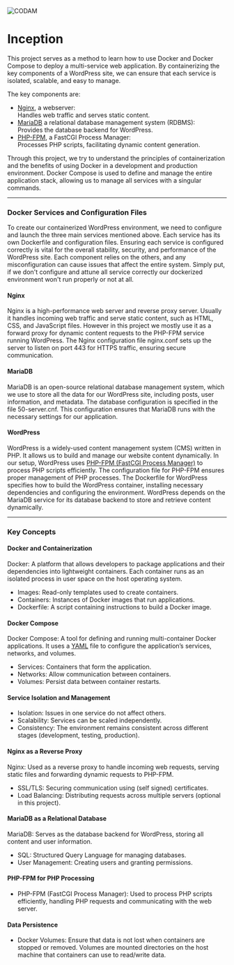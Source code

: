 <img src="https://i.imgur.com/HG66CCx.png?raw=true" alt="CODAM" style="max-width: 50%;">

# Inception

 This project serves as a method to learn how to use Docker and Docker Compose to deploy a multi-service web application. 
 By containerizing the key components of a WordPress site, we can ensure that each service is isolated, scalable, and easy to manage.    
 
 The key components are:

- [Nginx](https://nginx.org/en/docs/), a webserver:  
  Handles web traffic and serves static content.
- [MariaDB](https://mariadb.com/kb/en/documentation/) a relational database management system (RDBMS):  
  Provides the database backend for WordPress.
- [PHP-FPM](https://www.plesk.com/blog/various/php-fpm-the-future-of-php-handling/#:~:text=PHP%2DFPM%20is%20an%20efficient,in%20multi%2Duser%20PHP%20environments.), a FastCGI Process Manager:  
  Processes PHP scripts, facilitating dynamic content generation.

Through this project, we try to understand the principles of containerization and the benefits of using Docker in a development and production environment.
Docker Compose is used to define and manage the entire application stack, allowing us to manage all services with a singular commands.

---

### Docker Services and Configuration Files
To create our containerized WordPress environment, we need to configure and launch the three main services mentioned above. 
Each service has its own Dockerfile and configuration files. Ensuring each service is configured correctly is vital for the overall stability, security, and performance of the WordPress site.
Each component relies on the others, and any misconfiguration can cause issues that affect the entire system.
Simply put, if we don't configure and attune all service correctly our dockerized environment won't run properly or not at all.

#### Nginx
Nginx is a high-performance web server and reverse proxy server.
Usually it handles incoming web traffic and serve static content, such as HTML, CSS, and JavaScript files.
However in this project we mostly use it as a forward proxy for dynamic content requests to the PHP-FPM service running WordPress.
The Nginx configuration file nginx.conf sets up the server to listen on port 443 for HTTPS traffic, ensuring secure communication.

#### MariaDB
MariaDB is an open-source relational database management system, which we use to store all the data for our WordPress site, including posts, user information, and metadata.
The database configuration is specified in the file 50-server.cnf. This configuration ensures that MariaDB runs with the necessary settings for our application.

#### WordPress
WordPress is a widely-used content management system (CMS) written in PHP. It allows us to build and manage our website content dynamically.
In our setup, WordPress uses [PHP-FPM (FastCGI Process Manager)](https://www.php.net/manual/en/install.fpm.php) to process PHP scripts efficiently.
The configuration file for PHP-FPM  ensures proper management of PHP processes.
The Dockerfile for WordPress specifies how to build the WordPress container, installing necessary dependencies and configuring the environment.
WordPress depends on the MariaDB service for its database backend to store and retrieve content dynamically.

---

### Key Concepts
#### Docker and Containerization
Docker: A platform that allows developers to package applications and their dependencies into lightweight containers. Each container runs as an isolated process in user space on the host operating system.
- Images: Read-only templates used to create containers.
- Containers: Instances of Docker images that run applications.
- Dockerfile: A script containing instructions to build a Docker image.
#### Docker Compose
Docker Compose: A tool for defining and running multi-container Docker applications. It uses a [YAML](https://www.redhat.com/en/topics/automation/what-is-yaml#:~:text=YAML%20is%20a%20human%2Dreadable,is%20for%20data%2C%20not%20documents.) file to configure the application’s services, networks, and volumes.
- Services: Containers that form the application.
- Networks: Allow communication between containers.
- Volumes: Persist data between container restarts.
#### Service Isolation and Management
- Isolation: Issues in one service do not affect others.
- Scalability: Services can be scaled independently.
- Consistency: The environment remains consistent across different stages (development, testing, production).
#### Nginx as a Reverse Proxy
Nginx: Used as a reverse proxy to handle incoming web requests, serving static files and forwarding dynamic requests to PHP-FPM.
- SSL/TLS: Securing communication using (self signed) certificates.
- Load Balancing: Distributing requests across multiple servers (optional in this project).
#### MariaDB as a Relational Database
MariaDB: Serves as the database backend for WordPress, storing all content and user information.
- SQL: Structured Query Language for managing databases.
- User Management: Creating users and granting permissions.
#### PHP-FPM for PHP Processing
- PHP-FPM (FastCGI Process Manager): Used to process PHP scripts efficiently, handling PHP requests and communicating with the web server.
#### Data Persistence
- Docker Volumes: Ensure that data is not lost when containers are stopped or removed. Volumes are mounted directories on the host machine that containers can use to read/write data.
